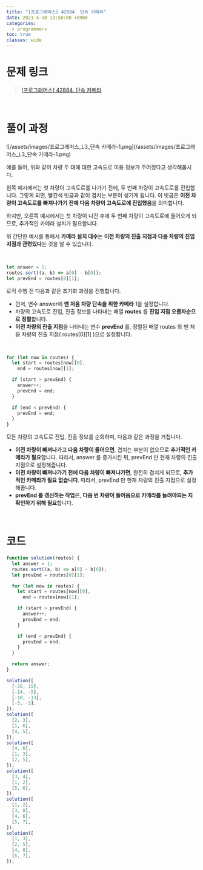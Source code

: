 ```yaml
---
title: "[프로그래머스] 42884. 단속 카메라"
date: 2021-4-10 13:50:00 +0900
categories:
  - programmers
toc: true
classes: wide
---
```


# 문제 링크

> [[프로그래머스] 42884. 단속 카메라](https://programmers.co.kr/learn/courses/30/lessons/42884)

<br>

# 풀이 과정

![/assets/images/프로그래머스_L3_단속 카메라-1.png](/assets/images/프로그래머스_L3_단속 카메라-1.png)

예를 들어, 위와 같이 차량 두 대에 대한 고속도로 이용 정보가 주어졌다고 생각해봅시다.

왼쪽 예시에서는 첫 차량이 고속도로를 나가기 전에, 두 번째 차량이 고속도로를 진입합니다. 그렇게 되면, 빨간색 빗금과 같이 겹치는 부분이 생기게 됩니다. 이 빗금은 **이전 차량이 고속도로를 빠져나가기 전에 다음 차량이 고속도로에 진입했음**을 의미합니다.

하지만, 오른쪽 예시에서는 첫 차량이 나간 후에 두 번째 차량이 고속도로에 들어오게 되므로, 추가적인 카메라 설치가 필요합니다.

위 간단한 예시를 통해서 **카메라 설치 대수**는 **이전 차량의 진출 지점과 다음 차량의 진입 지점과 관련있다**는 것을 알 수 있습니다.

<br>

```jsx
let answer = 1;
routes.sort((a, b) => a[0] - b[0]);
let prevEnd = routes[0][1];
```

로직 수행 전 다음과 같은 초기화 과정을 진행합니다.

- 먼저, 변수 answer에 **맨 처음 차량 단속을 위한 카메라** 1을 설정합니다.
- 차량의 고속도로 진입, 진출 정보를 나타내는 배열 **routes** 를 **진입 지점 오름차순으로 정렬**합니다.
- **이전 차량의 진출 지점**을 나타내는 변수 **prevEnd** 를, 정렬된 배열 routes 의 맨 처음 차량의 진출 지점( routes[0][1] )으로 설정합니다.

<br>

```jsx
for (let now in routes) {
  let start = routes[now][0],
    end = routes[now][1];

  if (start > prevEnd) {
    answer++;
    prevEnd = end;
  }

  if (end < prevEnd) {
    prevEnd = end;
  }
}
```

모든 차량의 고속도로 진입, 진출 정보를 순회하며, 다음과 같은 과정을 거칩니다.

- **이전 차량이 빠져나가고 다음 차량이 들어오면**, 겹치는 부분이 없으므로 **추가적인 카메라가 필요**합니다. 따라서, answer 를 증가시킨 뒤, prevEnd 만 현재 차량의 진출 지점으로 설정해줍니다.
- **이전 차량이 빠져나가기 전에 다음 차량이 빠져나가면**, 완전히 겹치게 되므로, **추가적인 카메라가 필요 없습니다**. 따라서, prevEnd 만 현재 차량의 진출 지점으로 설정해줍니다.
- **prevEnd 를 갱신하는 작업**은, **다음 번 차량이 들어옴으로 카메라를 늘려야되는 지 확인하기 위해 필요**합니다.

<br>

# 코드

```jsx
function solution(routes) {
  let answer = 1;
  routes.sort((a, b) => a[0] - b[0]);
  let prevEnd = routes[0][1];

  for (let now in routes) {
    let start = routes[now][0],
      end = routes[now][1];

    if (start > prevEnd) {
      answer++;
      prevEnd = end;
    }

    if (end < prevEnd) {
      prevEnd = end;
    }
  }

  return answer;
}

solution([
  [-20, 15],
  [-14, -5],
  [-18, -13],
  [-5, -3],
]);
solution([
  [2, 3],
  [1, 6],
  [4, 5],
]);
solution([
  [4, 6],
  [1, 3],
  [2, 5],
]);
solution([
  [3, 4],
  [1, 2],
  [5, 6],
]);
solution([
  [1, 2],
  [3, 8],
  [4, 6],
  [5, 7],
]);
solution([
  [1, 3],
  [2, 5],
  [4, 8],
  [6, 7],
]);
```

